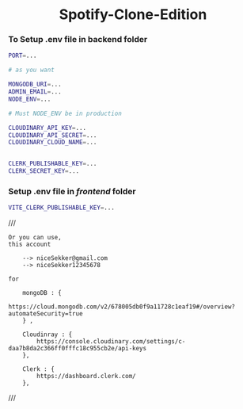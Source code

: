 <h1 align="center">Spotify-Clone-Edition</h1>


### To Setup .env file in backend folder

```bash
PORT=...

# as you want

MONGODB_URI=...
ADMIN_EMAIL=...
NODE_ENV=...

# Must NODE_ENV be in production

CLOUDINARY_API_KEY=...
CLOUDINARY_API_SECRET=...
CLOUDINARY_CLOUD_NAME=...


CLERK_PUBLISHABLE_KEY=...
CLERK_SECRET_KEY=...
```

### Setup .env file in _frontend_ folder

```bash
VITE_CLERK_PUBLISHABLE_KEY=...
```



///

    Or you can use,
    this account 

        --> niceSekker@gmail.com
        --> niceSekker12345678
    
    for 

        mongoDB : {
            https://cloud.mongodb.com/v2/678005db0f9a11728c1eaf19#/overview?automateSecurity=true
        } , 

        Cloudinray : {
            https://console.cloudinary.com/settings/c-daa7b8da2c366ff0fffc18c955cb2e/api-keys
        }, 

        Clerk : {
            https://dashboard.clerk.com/
        },
        
///